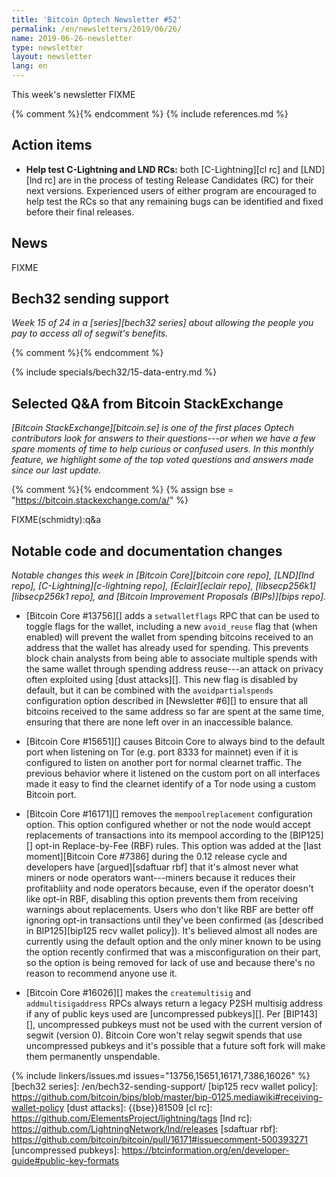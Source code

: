 ```yaml
---
title: 'Bitcoin Optech Newsletter #52'
permalink: /en/newsletters/2019/06/26/
name: 2019-06-26-newsletter
type: newsletter
layout: newsletter
lang: en
---
```

This week's newsletter FIXME

{% comment %}<!-- include references.md below the fold but above any Jekyll/Liquid variables-->{% endcomment %}
{% include references.md %}

## Action items

- **Help test C-Lightning and LND RCs:** both [C-Lightning][cl rc] and
  [LND][lnd rc] are in the process of testing Release Candidates (RC)
  for their next versions.  Experienced users of either program are
  encouraged to help test the RCs so that any remaining bugs can be
  identified and fixed before their final releases.

## News

FIXME

## Bech32 sending support

*Week 15 of 24 in a [series][bech32 series] about allowing the people
you pay to access all of segwit's benefits.*

{% comment %}<!-- weekly reminder for harding: check Bech32 Adoption
wiki page for changes -->{% endcomment %}

{% include specials/bech32/15-data-entry.md %}

## Selected Q&A from Bitcoin StackExchange

*[Bitcoin StackExchange][bitcoin.se] is one of the first places Optech
contributors look for answers to their questions---or when we have a
few spare moments of time to help curious or confused users.  In
this monthly feature, we highlight some of the top voted questions and
answers made since our last update.*

{% comment %}<!-- https://bitcoin.stackexchange.com/search?tab=votes&q=created%3a1m..%20is%3aanswer -->{%
endcomment %}
{% assign bse = "https://bitcoin.stackexchange.com/a/" %}

FIXME(schmidty):q&a

## Notable code and documentation changes

*Notable changes this week in [Bitcoin Core][bitcoin core repo],
[LND][lnd repo], [C-Lightning][c-lightning repo], [Eclair][eclair repo],
[libsecp256k1][libsecp256k1 repo], and [Bitcoin Improvement Proposals
(BIPs)][bips repo].*

- [Bitcoin Core #13756][] adds a `setwalletflags` RPC that can be used
  to toggle flags for the wallet, including a new `avoid_reuse` flag
  that (when enabled) will prevent the wallet from spending bitcoins
  received to an address that the wallet has already used for spending.
  This prevents block chain analysts from being able to associate
  multiple spends with the same wallet through spending address
  reuse---an attack on privacy often exploited using [dust attacks][].
  This new flag is disabled by default, but it can be combined with the
  `avoidpartialspends` configuration option described in [Newsletter
  #6][] to ensure that all bitcoins received to the same address so far
  are spent at the same time, ensuring that there are none left over in
  an inaccessible balance.

- [Bitcoin Core #15651][] causes Bitcoin Core to always bind to the
  default port when listening on Tor (e.g. port 8333 for mainnet) even
  if it is configured to listen on another port for normal clearnet
  traffic.  The previous behavior where it listened on the custom port
  on all interfaces made it easy to find the clearnet identify of a Tor
  node using a custom Bitcoin port.

- [Bitcoin Core #16171][] removes the `mempoolreplacement` configuration
  option.  This option configured whether or not the node would accept
  replacements of transactions into its mempool according to the
  [BIP125][] opt-in Replace-by-Fee (RBF) rules.  This option was added
  at the [last moment][Bitcoin Core #7386] during the 0.12 release cycle
  and developers have [argued][sdaftuar rbf] that it's almost never what miners or
  node operators want---miners because it reduces their profitabliity
  and node operators because, even if the operator doesn't like opt-in
  RBF, disabling this option prevents them from receiving warnings about
  replacements.  Users who don't like RBF are better off ignoring opt-in
  transactions until they've been confirmed (as [described in
  BIP125][bip125 recv wallet policy]).  It's believed almost all nodes
  are currently using the default option and the only miner known to be
  using the option recently confirmed that was a misconfiguration on
  their part, so the option is being removed for lack of use and because
  there's no reason to recommend anyone use it.

- [Bitcoin Core #16026][] makes the `createmultisig` and
  `addmultisigaddress` RPCs always return a legacy P2SH multisig address
  if any of public keys used are [uncompressed pubkeys][].  Per
  [BIP143][], uncompressed pubkeys must not be used with the current
  version of segwit (version 0).  Bitcoin Core won't relay segwit spends
  that use uncompressed pubkeys and it's possible that a future soft
  fork will make them permanently unspendable.

{% include linkers/issues.md issues="13756,15651,16171,7386,16026" %}
[bech32 series]: /en/bech32-sending-support/
[bip125 recv wallet policy]: https://github.com/bitcoin/bips/blob/master/bip-0125.mediawiki#receiving-wallet-policy
[dust attacks]: {{bse}}81509
[cl rc]: https://github.com/ElementsProject/lightning/tags
[lnd rc]: https://github.com/LightningNetwork/lnd/releases
[sdaftuar rbf]: https://github.com/bitcoin/bitcoin/pull/16171#issuecomment-500393271
[uncompressed pubkeys]: https://btcinformation.org/en/developer-guide#public-key-formats
